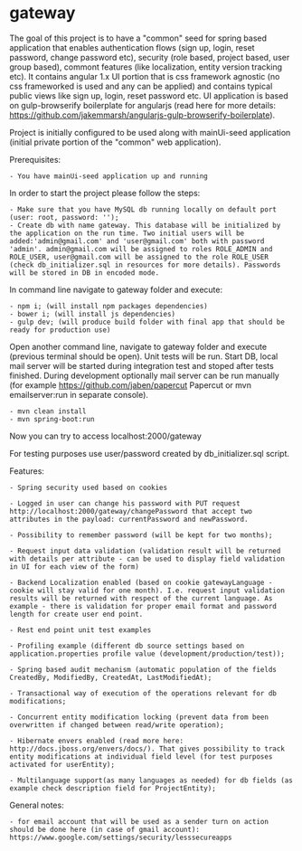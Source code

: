 # gateway

The goal of this project is to have a "common" seed for spring based application that enables
authentication flows (sign up, login, reset password, change password etc), security (role based, project based, user group based), commont features (like localization, entity version tracking etc). It contains angular 1.x UI portion that is css framework agnostic (no css frameworked is used and any can be applied) and contains typical public views like sign up, login, reset password etc. UI application is based on gulp-browserify boilerplate for angularjs (read here for more details: https://github.com/jakemmarsh/angularjs-gulp-browserify-boilerplate).

Project is initially configured to be used along with mainUi-seed application (initial private portion of the "common" web application).

Prerequisites:

	- You have mainUi-seed application up and running

In order to start the project please follow the steps:

	- Make sure that you have MySQL db running locally on default port (user: root, password: '');
	- Create db with name gateway. This database will be initialized by the application on the run time. Two initial users will be added:'admin@gmail.com' and 'user@gmail.com' both with password 'admin'. admin@gmail.com will be assigned to roles ROLE_ADMIN and ROLE_USER, user@gmail.com will be assigned to the role ROLE_USER (check db_initializer.sql in resources for more details). Passwords will be stored in DB in encoded mode.

In command line navigate to gateway folder and execute:

	- npm i; (will install npm packages dependencies)
	- bower i; (will install js dependencies)
	- gulp dev; (will produce build folder with final app that should be ready for production use)

Open another command line, navigate to gateway folder and execute (previous terminal should be open). Unit tests will be run. Start DB, local mail server will be started during integration test and stoped after tests finished. During development optionally mail server can be run manually  (for example https://github.com/jaben/papercut Papercut or mvn emailserver:run in separate console).

	- mvn clean install
	- mvn spring-boot:run

Now you can try to access localhost:2000/gateway

For testing purposes use user/password created by db_initializer.sql script.

Features:

	- Spring security used based on cookies

	- Logged in user can change his password with PUT request http://localhost:2000/gateway/changePassword that accept two attributes in the payload: currentPassword and newPassword.

	- Possibility to remember password (will be kept for two months);

	- Request input data validation (validation result will be returned with details per attribute - can be used to display field validation in UI for each view of the form)

	- Backend Localization enabled (based on cookie gatewayLanguage - cookie will stay valid for one month). I.e. request input validation results will be returned with respect of the current language. As example - there is validation for proper email format and password length for create user end point.

	- Rest end point unit test examples 

	- Profiling example (different db source settings based on application.properties profile value (development/production/test));

	- Spring based audit mechanism (automatic population of the fields CreatedBy, ModifiedBy, CreatedAt, LastModifiedAt);

	- Transactional way of execution of the operations relevant for db modifications;

	- Concurrent entity modification locking (prevent data from been overwritten if changed between read/write operation);

	- Hibernate envers enabled (read more here: http://docs.jboss.org/envers/docs/). That gives possibility to track entity modifications at individual field level (for test purposes activated for userEntity);

	- Multilanguage support(as many languages as needed) for db fields (as example check description field for ProjectEntity);
	
General notes:

	- for email account that will be used as a sender turn on action should be done here (in case of gmail account): https://www.google.com/settings/security/lesssecureapps
